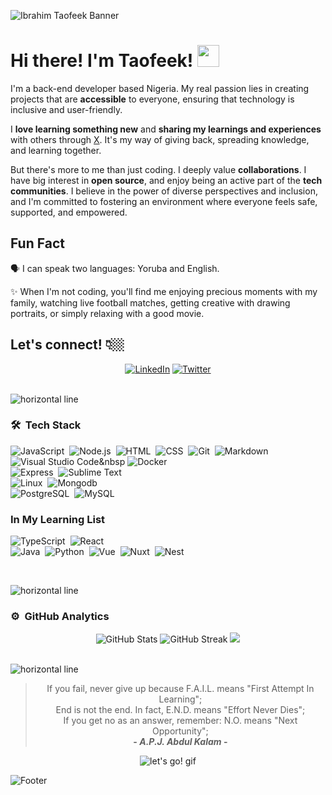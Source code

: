 ![Ibrahim Taofeek Banner](https://user-images.githubusercontent.com/45172775/179356306-9a3522a8-b26d-47b8-bfdf-bd052dbb36ce.svg)

# Hi there! I'm Taofeek! <img src="https://raw.githubusercontent.com/MartinHeinz/MartinHeinz/master/wave.gif" width="35px">

I'm a back-end developer based Nigeria. My real passion lies in creating projects that are **accessible** to everyone, ensuring that technology is inclusive and user-friendly.

I **love learning something new** and **sharing my learnings and experiences** with others through [X](https://twitter.com/divexmann). It's my way of giving back, spreading knowledge, and learning together.

But there's more to me than just coding. I deeply value **collaborations**. I have big interest in **open source**, and enjoy being an active part of the **tech communities**. I believe in the power of diverse perspectives and inclusion, and I'm committed to fostering an environment where everyone feels safe, supported, and empowered.

## Fun Fact
      
🗣 I can speak two languages: Yoruba and English.

:sparkles: When I'm not coding, you'll find me enjoying precious moments with my family, watching live football matches, getting creative with drawing portraits, or simply relaxing with a good movie.

## Let's connect! 👇🏼

<div align="center">
<a href="https://www.linkedin.com/in/taofeek-ibrahim-75370029a/"><img src="https://img.shields.io/badge/-LinkedIn-F3F7FA?logo=linkedin&logoColor=0A66C2&style=for-the-badge&logoWidth=30" alt="LinkedIn"></a>
<a href="https://twitter.com/divexmann"><img src="https://img.shields.io/badge/-Twitter-F3F7FA?logo=twitter&logoColor=1DA1F2&style=for-the-badge&logoWidth=30" alt="Twitter"></a>

</div>

<br> 

![horizontal line](https://user-images.githubusercontent.com/45172775/179351770-56e6a087-0758-4921-8a11-85647a92ff33.svg)

### 🛠 &nbsp;Tech Stack

![JavaScript](https://img.shields.io/badge/-JavaScript-05122A?style=flat&logo=javascript)&nbsp;
![Node.js](https://img.shields.io/badge/-Node.js-05122A?style=flat&logo=node.js)&nbsp;
![HTML](https://img.shields.io/badge/-HTML-05122A?style=flat&logo=HTML5)&nbsp;
![CSS](https://img.shields.io/badge/-CSS-05122A?style=flat&logo=CSS3&logoColor=1572B6)&nbsp;
![Git](https://img.shields.io/badge/-Git-05122A?style=flat&logo=git)&nbsp;
![Markdown](https://img.shields.io/badge/-Markdown-05122A?style=flat&logo=markdown)\
![Visual Studio Code](https://img.shields.io/badge/-Visual%20Studio%20Code-05122A?style=flat&logo=visual-studio-code&logoColor=007ACC)&nbsp
![Docker](https://img.shields.io/badge/-Docker-05122A?style=flat&logo=docker)\
![Express](https://img.shields.io/badge/-Express-05122A?style=flat&logo=express)&nbsp;
![Sublime Text](https://img.shields.io/badge/-Sublime%20Text-05122A?style=flat&logo=sublimetext)\
![Linux](https://img.shields.io/badge/-Linux-05122A?style=flat&logo=linux)&nbsp;
![Mongodb](https://img.shields.io/badge/-MongoDB-05122A?style=flat&logo=mongodb)\
![PostgreSQL](https://img.shields.io/badge/-PostgreSQL-05122A?style=flat&logo=postgresql)&nbsp;
![MySQL](https://img.shields.io/badge/-MySQL-05122A?style=flat&logo=mysql)&nbsp;


### In My Learning List

![TypeScript](https://img.shields.io/badge/-TypeScript-05122A?style=flat&logo=typescript)&nbsp;
![React](https://img.shields.io/badge/-React-05122A?style=flat&logo=react)\
![Java](https://img.shields.io/badge/-Java-05122A?style=flat&logo=java&logoColor=FFA518)&nbsp;
![Python](https://img.shields.io/badge/-Python-05122A?style=flat&logo=python)&nbsp;
![Vue](https://img.shields.io/badge/-Vue-05122A?style=flat&logo=vue)&nbsp;
![Nuxt](https://img.shields.io/badge/Nuxt-05122A?style=flat&logo=nuxtjs)&nbsp;
![Nest](https://img.shields.io/badge/-Nest-05122A?style=flat&logo=nestjs)&nbsp;

<br> 

![horizontal line](https://user-images.githubusercontent.com/45172775/179351770-56e6a087-0758-4921-8a11-85647a92ff33.svg)

### ⚙️ &nbsp;GitHub Analytics

<div align="center">
<a href="https://github.com/IbroTao"></a>
  <img src="https://github-readme-stats-eight-theta.vercel.app/api/?username=IbroTao&count_private=true&bg_color=030D6B&hide_border=true&title_color=FB750B&text_color=C7CCFF&show_icons=true&icon_color=25FB88&theme=algolia&custom_title=My GitHub Stats""https://github.com/anuraghazra/github-readme-stats" alt="GitHub Stats">
  <img src="http://github-readme-streak-stats.herokuapp.com?user=IbroTao&background=030D6B&hide_border=true&stroke=C7CCFF&ring=FB750B&fire=FB750B&currStreakNum=25FB88&sideNums=FB750B&currStreakLabel=25FB88&sideLabels=25FB88&dates=C7CCFF&date_format=j%20M%5B%20Y%5D""https://git.io/streak-stats" alt="GitHub Streak">
  <img src="https://github-readme-stats-eight-theta.vercel.app/api/top-langs/?username=IbroTao&layout=compact&langs_count=8&theme=algolia"/>
</div>

<br> 

![horizontal line](https://user-images.githubusercontent.com/45172775/179351770-56e6a087-0758-4921-8a11-85647a92ff33.svg)

<div align="center">
  
> If you fail, never give up because F.A.I.L. means "First Attempt In Learning";
<br> End is not the end. In fact, E.N.D. means "Effort Never Dies"; 
<br> If you get no as an answer, remember: N.O. means "Next Opportunity";
<br> **- *A.P.J. Abdul Kalam* -**

![let's go! gif](https://media.giphy.com/media/4GXUa4U05Q0JAM972c/giphy.gif)
  
</div>

![Footer](https://user-images.githubusercontent.com/45172775/179351922-cb6ccac8-0740-4b83-a43e-68569875206d.svg)

